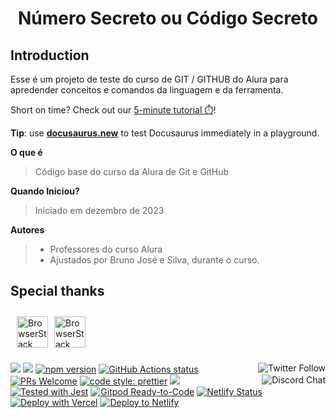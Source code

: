 <div align="center">
  <h1 align="center">
    Número Secreto ou Código Secreto
   </h1>
 </div>

## Introduction

Esse é um projeto de teste do curso de GIT / GITHUB do Alura para apredender conceitos e comandos da linguagem e da ferramenta.

Short on time? Check out our [5-minute tutorial ⏱️](https://tutorial.docusaurus.io)!

**Tip**: use **[docusaurus.new](https://docusaurus.new)** to test Docusaurus immediately in a playground.

**O que é**
> Código base do curso da Alura de Git e GitHub

**Quando Iniciou?**
> Iniciado em dezembro de 2023

**Autores**
> - Professores do curso Alura
> - Ajustados por Bruno José e Silva, durante o curso.

## Special thanks

 <div style="overflow:auto;width:100%;padding: 5px" >

  <div style="float:left;padding: 5px">
    <a href="http://www.browserstack.com/" target="_blank">
        <picture>
        <source media="(prefers-color-scheme: dark)" srcset="https://lh5.googleusercontent.com/-6BrWHom5Xvw/T82BKAJL_UI/AAAAAAAAAY4/Geo2HVWjqdk/s800/rosto_indianpink.jpg">
        <img alt="BrowserStack logo" src="https://lh5.googleusercontent.com/-6BrWHom5Xvw/T82BKAJL_UI/AAAAAAAAAY4/Geo2HVWjqdk/s800/rosto_indianpink.jpg" height="50px" />
        </picture>
    </a>
  </div>
    <div style="float:left; padding:5px">
    <a href="http://www.browserstack.com/" target="_blank">
        <picture>
        <source media="(prefers-color-scheme: dark)" srcset="https://res.cloudinary.com/appmasters-io/image/upload/c_scale,w_100,h_100,q_70,f_auto/image_14_ebd0fcf61c_b4f6a7e742">
        <img alt="BrowserStack logo" src="https://res.cloudinary.com/appmasters-io/image/upload/c_scale,w_100,h_100,q_70,f_auto/image_14_ebd0fcf61c_b4f6a7e742" height="50px" />
        </picture>
    </a>
  </div>
</div>


<p align="left">
  <a href="https://twitter.com"><img src="https://img.shields.io/twitter/follow/docusaurus.svg?style=social" align="right" alt="Twitter Follow" /></a>  
  <a href="#backers" alt="sponsors on Open Collective"><img src="https://opencollective.com/Docusaurus/backers/badge.svg" /></a>
  <a href="#sponsors" alt="Sponsors on Open Collective"><img src="https://opencollective.com/Docusaurus/sponsors/badge.svg" /></a>
  <a href="https://www.npmjs.com/package/@docusaurus/core"><img src="https://img.shields.io/npm/v/@docusaurus/core.svg?style=flat" alt="npm version"></a>
  <a href="https://github.com/facebook/docusaurus/actions/workflows/tests.yml"><img src="https://github.com/facebook/docusaurus/actions/workflows/tests.yml/badge.svg" alt="GitHub Actions status"></a>
  <a href="CONTRIBUTING.md#pull-requests"><img src="https://img.shields.io/badge/PRs-welcome-brightgreen.svg" alt="PRs Welcome"></a>
  <a href="https://discord.gg/docusaurus"><img src="https://img.shields.io/discord/102860784329052160.svg" align="right" alt="Discord Chat" /></a>
  <a href= "https://github.com/prettier/prettier"><img alt="code style: prettier" src="https://img.shields.io/badge/code_style-prettier-ff69b4.svg"></a>
  <a href="#license"><img src="https://img.shields.io/github/license/sourcerer-io/hall-of-fame.svg?colorB=ff0000"></a>
  <a href="https://github.com/facebook/jest"><img src="https://img.shields.io/badge/tested_with-jest-99424f.svg" alt="Tested with Jest"></a>
  <a href="https://gitpod.io/#https://github.com/facebook/docusaurus"><img src="https://img.shields.io/badge/Gitpod-Ready--to--Code-blue?logo=gitpod" alt="Gitpod Ready-to-Code"/></a>
  <a href="https://app.netlify.com/sites/docusaurus-2/deploys"><img src="https://api.netlify.com/api/v1/badges/9e1ff559-4405-4ebe-8718-5e21c0774bc8/deploy-status" alt="Netlify Status"></a>
  <a href="https://vercel.com/new/clone?repository-url=https%3A%2F%2Fgithub.com%2Ffacebook%2Fdocusaurus%2Ftree%2Fmain%2Fexamples%2Fclassic&project-name=my-docusaurus-site&repo-name=my-docusaurus-site"><img src="https://vercel.com/button" alt="Deploy with Vercel"/></a>
  <a href="https://app.netlify.com/start/deploy?repository=https://github.com/slorber/docusaurus-starter"><img src="https://www.netlify.com/img/deploy/button.svg" alt="Deploy to Netlify"></a>
</p>